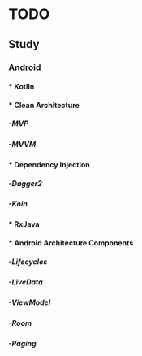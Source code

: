 # TODO

## Study

### Android

#### * Kotlin

#### * Clean Architecture
##### -MVP
##### -MVVM

#### * Dependency Injection
##### -Dagger2
##### -Koin

#### * RxJava

#### * Android Architecture Components
##### -Lifecycles
##### -LiveData
##### -ViewModel
##### -Room
##### -Paging
